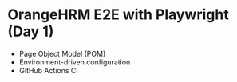 # OrangeHRM E2E with Playwright (Day 1)
- Page Object Model (POM)
- Environment-driven configuration
- GitHub Actions CI
